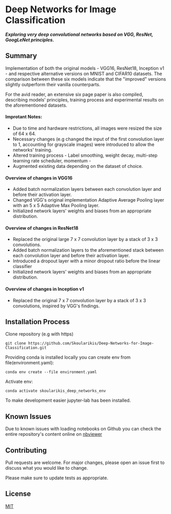 # Deep Networks for Image Classification

<strong><em>Exploring very deep convolutional networks based on VGG, ResNet, GoogLeNet principles.</em></strong>

## Summary
Implementation of both the original models - VGG16, ResNet18, Inception v1 - and respective alternative versions on MNIST and CIFAR10 datasets. The comparison between these six models indicate that the "improved" versions slightly outperform their vanilla counterparts.

For the avid reader, an extensive six page paper is also compiled, describing models' principles, training process and experimental results on the aforementioned datasets.



#### Improtant Notes:
<ul>
<li>Due to time and hardware restrictions, all images were resized the size of 64 x 64. </li>
<li>Necessary changes (e.g changed the input of the first convolution layer to 1, accounting for grayscale images) were introduced to allow the networks' training.  </li> 
<li>Altered training process - Label smoothing, weight decay, multi-step learning rate scheduler, momentum - </li>
<li>Augmented existing data depending on the dataset of choice.</li>
</ul>

#### Overview of changes in VGG16
<ul>
<li>Added batch normalization layers between each convolution layer and before their activation layer.</li>
<li>Changed VGG's original implementation Adaptive Average Pooling layer with an 5 x 5 Adaptive Max Pooling layer. </li>
<li>Initialized network layers' weights and biases from an appropriate distribution.</li>
</ul>

#### Overview of changes in ResNet18
<ul>
<li>Replaced the original large 7 x 7 convolution layer by a stack of 3 x 3 convolutions.</li>
<li>Added batch normalization layers to the aforementioned stack between each convolution layer and before their activation layer.</li>
<li>Introduced a dropout layer with a minor dropout ratio before the linear classifier</li>
<li>Initialized network layers' weights and biases from an appropriate distribution.</li>
</ul>

#### Overview of changes in Inception v1
<ul>
<li>Replaced the original 7 x 7 convolution layer by a stack of 3 x 3 convolutions, inspired by VGG's findings.</li>
</ul>

## Installation Process

Clone repository (e.g with https)

``
git clone https://github.com/Skoularikis/Deep-Networks-for-Image-Classification.git
``

Providing conda is installed locally you can create env from file(environment.yaml):

``conda env create --file environment.yaml``

Activate env: 

``conda activate skoularikis_deep_networks_env``

To make development easier jupyter-lab has been installed.



## Known Issues
Due to known issues with loading notebooks on Github you can check the entire repository's content online on [nbviewer](https://nbviewer.jupyter.org/github/Skoularikis/Deep-Networks-for-Image-Classification/tree/main/)


## Contributing
Pull requests are welcome. For major changes, please open an issue first to discuss what you would like to change.

Please make sure to update tests as appropriate.


## License
[MIT](https://choosealicense.com/licenses/mit/)
